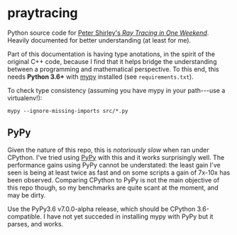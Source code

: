 # praytracing

Python source code for [Peter Shirley's _Ray Tracing in One Weekend_](https://github.com/petershirley/raytracinginoneweekend).
Heavily documented for better understanding (at least for me).

Part of this documentation is having type anotations, in the spirit of the
original C++ code, because I find that it helps bridge the understanding between
a programming and mathematical perspective. To this end, this needs **Python
3.6+** with [mypy](http://mypy-lang.org/) installed (see `requirements.txt`).

To check type consistency (assuming you have mypy in your path---use a
virtualenv!):

    mypy --ignore-missing-imports src/*.py

## PyPy

Given the nature of this repo, this is _notoriously slow_ when ran under 
CPython. I've tried using [PyPy](https://pypy.org/) with this and it works
surprisingly well. The performance gains using PyPy cannot be understated: the
least gain I've seen is being at least twice as fast and on some scripts a gain
of 7x-10x has been observed. Comparing CPython to PyPy is not the main objective
of this repo though, so my benchmarks are quite scant at the moment, and may be
dirty.

Use the PyPy3.6 v7.0.0-alpha release, which should be CPython 3.6-compatible. I
have not yet succeded in installing mypy with PyPy but it parses, and works.
